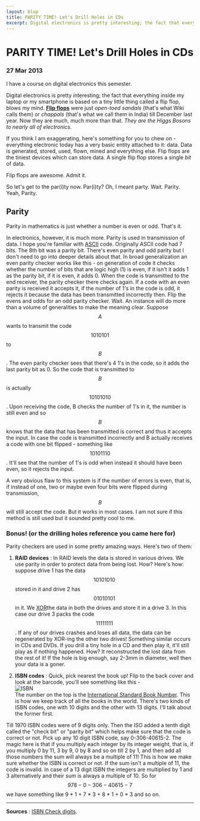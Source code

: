 ```yaml
---
layout: blup
title: PARITY TIME! Let's Drill Holes in CDs
excerpt: Digital electronics is pretty interesting; the fact that everything inside my laptop or my smartphone is based on a tiny little ...
---
```

# PARITY TIME! Let's Drill Holes in CDs

### 27 Mar 2013

I have a course on digital electronics this semester.

Digital electronics is pretty interesting; the fact that everything inside my laptop or my smartphone is based on a tiny little thing called a flip flop, blows my mind. [**Flip flops**](http://en.wikipedia.org/wiki/Flip-flop_(electronics)) were just _open-toed sandals_ (that's what Wiki calls them) or _chappals_ (that's what we call them in India) till December last year. Now they are much, much more than that. _They are the Higgs Bosons to nearly all of electronics._

If you think I am exaggerating, here's something for you to chew on - everything electronic today has a very basic entity attached to it: data. Data is generated, stored, used, flown, mined and everything else. Flip flops are the tiniest devices which can store data. A single flip flop stores a single _bit_ of data.

Flip flops are awesome. Admit it.

So let's get to the par(i)ty now. Par(i)ty? Oh, I meant party. Wait. Parity. Yeah, Parity.

## Parity

Parity in mathematics is just whether a number is even or odd. That's it.

In electronics, however, it is much more. Parity is used in transmission of data. I hope you're familiar with [ASCII](http://en.wikipedia.org/wiki/ASCII) code. Originally ASCII code had 7 bits. The 8th bit was a parity bit.
There's even parity and odd parity but I don't need to go into deeper details about that. In broad generalization an even parity checker works like this - on generation of code it checks whether the number of bits that are logic high (1) is even, if it isn't it adds 1 as the parity bit, if it is even, it adds 0. When the code is transmitted to the end receiver, the parity checker there checks again. If a code with an even parity is received it accepts it, if the number of 1's in the code is odd, it rejects it because the data has been transmitted incorrectly then. Flip the evens and odds for an odd parity checker.
Wait. An instance will do more than a volume of generalities to make the meaning clear.
Suppose $$A$$ wants to transmit the code $$1010101$$ to $$B$$. The even parity checker sees that there's 4 1's in the code, so it adds the last parity bit as 0. So the code that is transmitted to $$B$$ is actually $$10101010$$. Upon receiving the code, B checks the number of 1's in it, the number is still even and so $$B$$ knows that the data that has been transmitted is correct and thus it accepts the input.
In case the code is transmitted incorrectly and B actually receives a code with one bit flipped - something like $$10101110$$. It'll see that the number of 1's is odd when instead it should have been even, so it rejects the input.

A very obvious flaw to this system is if the number of errors is even, that is, if instead of one, two or maybe even four bits were flipped during transmission, $$B$$ will still accept the code. But it works in most cases. I am not sure if this method is still used but it sounded pretty cool to me.

### Bonus! (or the drilling holes reference you came here for)

Parity checkers are used in some pretty amazing ways. Here's two of them:  
1. **RAID devices** : In RAID levels the data is stored in various drives. We use parity in order to protect data from being lost. How? Here's how: suppose drive 1 has the data $$10101010$$ stored in it and drive 2 has $$01010101$$ in it. We [XOR](http://en.wikipedia.org/wiki/XOR_gate)the data in both the drives and store it in a drive 3. In this case our drive 3 packs the code $$11111111$$. If any of our drives crashes and loses all data, the data can be regenerated by XOR-ing the other two drives!
Something similar occurs in CDs and DVDs. If you drill a tiny hole in a CD and then play it, it'll still play as if nothing happened. How? It reconstructed the lost data from the rest of it! If the hole is big enough, say 2-3mm in diameter, well then your data is a goner.

2. **ISBN codes** : Quick, pick nearest the book up! Flip to the back cover and look at the barcode, you'll see something like this -  
![ISBN](http://qph.cf.quoracdn.net/main-qimg-76b35670c10004a5af1f35db3e237861)  
The number on the top is the [International Standard Book Number](http://en.wikipedia.org/wiki/International_Standard_Book_Number). This is how we keep track of all the books in the world. There's two kinds of ISBN codes, one with 10 digits and the other with 13 digits.
I'll talk about the former first.

Till 1970 ISBN codes were of 9 digits only. Then the ISO added a tenth digit called the "check bit" or "parity bit" which helps make sure that the code is correct or not.
Pick up any 10 digit ISBN code, say 0-306-40615-2. The magic here is that if you multiply each integer by its integer weight, that is, if you multiply 0 by 11, 3 by 9, 0 by 8 and so on till 2 by 1, and then add all those numbers the sum will always be a multiple of 11!
This is how we make sure whether the ISBN is correct or not. If the sum isn't a multiple of 11, the code is invalid.
In case of a 13 digit ISBN the integers are multiplied by 1 and 3 alternatively and their sum is always a multiple of 10. So for $$978-0-306-40615-7$$ we have something like 9 * 1 + 7 * 3 + 8 * 1 + 0 * 3 and so on.

-----------
**Sources** : [ISBN Check digits](http://en.wikipedia.org/wiki/International_Standard_Book_Number#Check_digits).
